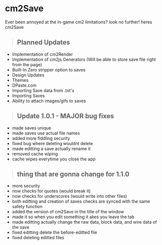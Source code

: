 # cm2Save

Ever been annoyed at the in-game cm2 limitations? look no further! heres cm2Save 

> ## Planned Updates
- Implementation of cm2Render
- Implementation of cm2js Generators (Will be able to store save file right from the page)
- Built-In Zero stripper option to saves
- Design Updates
- Themes
- DPaste.com
- Importing Save data from .txt's
- Importing Saves
- Ability to attach images/gifs to saves

 > ## Update 1.0.1 - MAJOR bug fixes
- made saves unique
- made saves use actual file names
- added more fiddling security
- fixed bug where deleting wouldnt delete
- made editting a save actually rename it
- removed cache wiping
- cache wipes everytime you close the app

> ## thing that are gonna change for 1.1.0
 - more security
 - now checks for quotes (would break it)
  - now checks for underscores (would write into other files)
 - both editting and creation of saves checks are synced with the same safety function
- added the version of cm2Save in the title of the window
- made it so when you edit something it akes you leave the tab
- made editting actually change the raw data, block data, and wire data of the save
 - fixed editting delete the before-editted file
- fixed deleting editted files
